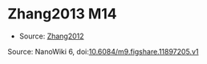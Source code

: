 <a name="material" />

# Zhang2013 M14
<script type="application/ld+json">
  {
    "@context": "https://schema.org/",
    "@type": "ChemicalSubstance",
    "@id": "https://egonw.github.io/nanowiki/nanowiki319.html#material",
    "http://purl.org/dc/terms/conformsTo":
      {
        "@type": "CreativeWork",
        "@id": "https://bioschemas.org/profiles/ChemicalSubstance/0.4-RELEASE/"
      },
    "identfier": "319",
    "name": "Zhang2013 M14",
    "url": "https://egonw.github.io/nanowiki/nanowiki319.html#material",
    "sameAs": "http://127.0.0.1/mediawiki/index.php/Special:URIResolver/Zhang2013_M14"
  }
</script>


* Source: [Zhang2012](articleZhang2012.md)


Source: NanoWiki 6, doi:[10.6084/m9.figshare.11897205.v1](https://doi.org/10.6084/m9.figshare.11897205.v1)
